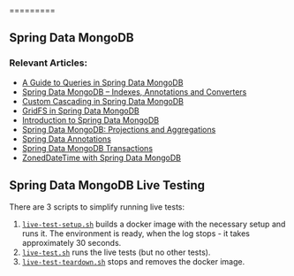=========

## Spring Data MongoDB


### Relevant Articles: 
- [A Guide to Queries in Spring Data MongoDB](http://www.baeldung.com/queries-in-spring-data-mongodb)
- [Spring Data MongoDB – Indexes, Annotations and Converters](http://www.baeldung.com/spring-data-mongodb-index-annotations-converter)
- [Custom Cascading in Spring Data MongoDB](http://www.baeldung.com/cascading-with-dbref-and-lifecycle-events-in-spring-data-mongodb)
- [GridFS in Spring Data MongoDB](http://www.baeldung.com/spring-data-mongodb-gridfs)
- [Introduction to Spring Data MongoDB](http://www.baeldung.com/spring-data-mongodb-tutorial)
- [Spring Data MongoDB: Projections and Aggregations](http://www.baeldung.com/spring-data-mongodb-projections-aggregations)
- [Spring Data Annotations](http://www.baeldung.com/spring-data-annotations)
- [Spring Data MongoDB Transactions](https://www.baeldung.com/spring-data-mongodb-transactions )
- [ZonedDateTime with Spring Data MongoDB](https://www.baeldung.com/spring-data-mongodb-zoneddatetime)


## Spring Data MongoDB Live Testing


There are 3 scripts to simplify running live tests:
1. [`live-test-setup.sh`](src/live-test/resources/live-test-setup.sh) builds a docker image with the necessary setup and runs it. The environment is ready, when the log stops - it takes approximately 30 seconds.
2. [`live-test.sh`](src/live-test/resources/live-test.sh) runs the live tests (but no other tests).
3. [`live-test-teardown.sh`](src/live-test/resources/live-test-teardown.sh) stops and removes the docker image.
